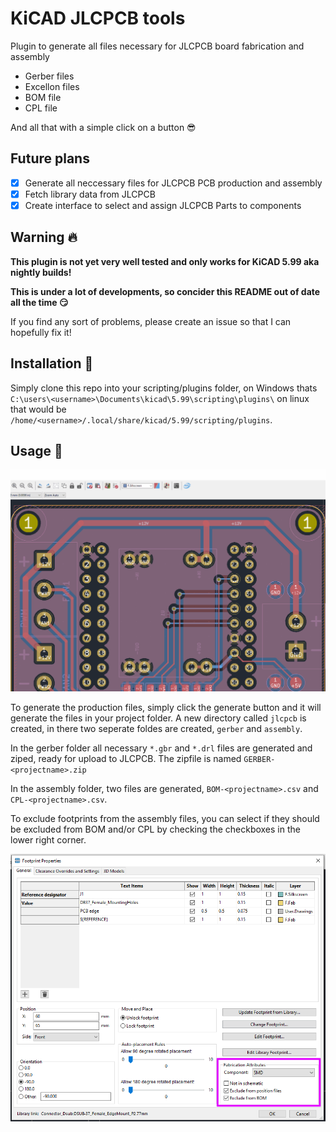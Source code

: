 # KiCAD JLCPCB tools

Plugin to generate all files necessary for JLCPCB board fabrication and assembly

 - Gerber files
 - Excellon files
 - BOM file
 - CPL file

And all that with a simple click on a button 😎

## Future plans

- [x] Generate all neccessary files for JLCPCB PCB production and assembly
- [x] Fetch library data from JLCPCB
- [x] Create interface to select and assign JLCPCB Parts to components

## Warning 🔥

**This plugin is not yet very well tested and only works for KiCAD 5.99 aka nightly builds!**

**This is under a lot of developments, so concider this README out of date all the time 😏**

If you find any sort of problems, please create an issue so that I can hopefully fix it!

## Installation 💾

Simply clone this repo into your scripting/plugins folder, on Windows thats `C:\users\<username>\Documents\kicad\5.99\scripting\plugins\` on linux that would be `/home/<username>/.local/share/kicad/5.99/scripting/plugins`.

## Usage 🥳

![KiCAD JLCPCB example](https://raw.githubusercontent.com/Bouni/kicad-jlcpcb-tools/main/images/showcase.gif)

To generate the production files, simply click the generate button and it will generate the files in your project folder.
A new directory called `jlcpcb` is created, in there two seperate foldes are created, `gerber` and `assembly`.

In the gerber folder all necessary `*.gbr` and `*.drl` files are generated and ziped, ready for upload to JLCPCB.
The zipfile is named `GERBER-<projectname>.zip`

In the assembly folder, two files are generated, `BOM-<projectname>.csv` and `CPL-<projectname>.csv`.

To exclude footprints from the assembly files, you can select if they should be excluded from BOM and/or CPL by checking the checkboxes in the lower right corner.

![KiCAD exclude from BOM or CPL](https://raw.githubusercontent.com/Bouni/kicad-jlcpcb-tools/main/images/exclude.png)
